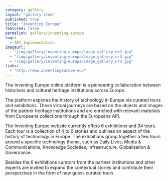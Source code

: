 ```yaml
---
category: gallery
layout: "gallery-item"
published: true
title: "Inventing Europe"
featured: false
permalink: gallery/inventing-europe
tags: 
  - API Implementation
imageurl:
  - "/img/gallery/inventing-europe/image_gallery_nr2.jpg"
  - "/img/gallery/inventing-europe/image_gallery_nr3.jpg"
  - "/img/gallery/inventing-europe/image_gallery_nr4.jpg"
links: 
  - "http://www.inventingeurope.eu/"
---
```


The Inventing Europe online platform is a pioneering collaboration between historians and cultural heritage institutions across Europe.

The platform explores the history of technology in Europe via curated tours and exhibitions. These virtual journeys are based on the objects and images of the partner heritage institutions and are enriched with relevant materials from Europeana collections through the Europeana API.

The Inventing Europe website currently offers 6 exhibitions and 34 tours. Each tour is a collection of 4 to 6 stories and outlines an aspect of the history of technology in Europe. The exhibitions group together a few tours around a specific technology theme, such as Daily Lives, Media & Communications, Knowledge Societies, Infrastructure, Globalisation & Governance.

Besides the 6 exhibitions curators from the partner institutions and other experts are invited to expand the contextual stories and contribute their perspectives in the form of new guest-curated tours.
